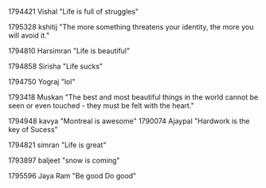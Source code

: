 1794421  Vishal "Life is full of struggles"

1795328 kshitij "The more something threatens your identity, the more you will avoid it."


1794810 Harsimran "Life is beautiful"


1794858 Sirisha "Life sucks"

1794750 Yograj "lol"

1793418 Muskan "The best and most beautiful things in the world cannot be seen or even touched - they must be felt with the heart."


1794948  kavya "Montreal is awesome"
1790074 Ajaypal "Hardwork is the key of Sucess"



1794821  simran "Life is great"

1793897  baljeet "snow is coming"

1795596 Jaya Ram "Be good Do good"


